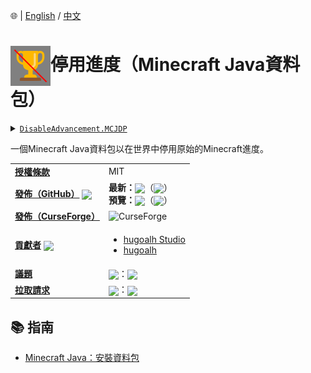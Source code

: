 🌐 | [English](./readme.md) / [中文](./readme-zhhant.md)

# <img align="center" src="./pack.svg" height="64px" />停用進度（Minecraft Java資料包）

<details>
  <summary><a href="https://github.com/hugoalh-studio/disable-advancement-mcjdp"><code>DisableAdvancement.MCJDP</code></a></summary>
  <img align="center" alt="GitHub語言總數" src="https://img.shields.io/github/languages/count/hugoalh-studio/disable-advancement-mcjdp?label=%E8%AA%9E%E8%A8%80%E7%B8%BD%E6%95%B8&logo=github&logoColor=ffffff&style=flat-square" />
  <img align="center" alt="GitHub熱門語言" src="https://img.shields.io/github/languages/top/hugoalh-studio/disable-advancement-mcjdp?logo=github&logoColor=ffffff&style=flat-square" />
  <img align="center" alt="GitHub儲存庫大小" src="https://img.shields.io/github/repo-size/hugoalh-studio/disable-advancement-mcjdp?label=%E5%84%B2%E5%AD%98%E5%BA%AB%E5%A4%A7%E5%B0%8F&logo=github&logoColor=ffffff&style=flat-square" />
  <img align="center" alt="GitHub代碼大小" src="https://img.shields.io/github/languages/code-size/hugoalh-studio/disable-advancement-mcjdp?label=%E4%BB%A3%E7%A2%BC%E5%A4%A7%E5%B0%8F&logo=github&logoColor=ffffff&style=flat-square" />
  <img align="center" alt="GitHub觀察者" src="https://img.shields.io/github/watchers/hugoalh-studio/disable-advancement-mcjdp?label=%E8%A7%80%E5%AF%9F%E8%80%85&logo=github&logoColor=ffffff&style=flat-square" />
  <img align="center" alt="GitHub星" src="https://img.shields.io/github/stars/hugoalh-studio/disable-advancement-mcjdp?label=%E6%98%9F&logo=github&logoColor=ffffff&style=flat-square" />
  <img align="center" alt="GitHub分支" src="https://img.shields.io/github/forks/hugoalh-studio/disable-advancement-mcjdp?label=%E5%88%86%E6%94%AF&logo=github&logoColor=ffffff&style=flat-square" />
</details>

一個Minecraft Java資料包以在世界中停用原始的Minecraft進度。

<table>
  <tr>
    <td><a href="./license-zhhant.md"><b>授權條款</b></a></td>
    <td>MIT</td>
  </tr>
  <tr>
    <td><a href="https://github.com/hugoalh-studio/disable-advancement-mcjdp/releases"><b>發佈（GitHub）</b></a> <img align="center" src="https://img.shields.io/github/downloads/hugoalh-studio/disable-advancement-mcjdp/total?label=%20&style=flat-square" /></td>
    <td>
      <b>最新：</b><img align="center" src="https://img.shields.io/github/release/hugoalh-studio/disable-advancement-mcjdp?sort=semver&label=%20&style=flat-square" />（<img align="center" src="https://img.shields.io/github/release-date/hugoalh-studio/disable-advancement-mcjdp?label=%20&style=flat-square" />）<br />
      <b>預覽：</b><img align="center" src="https://img.shields.io/github/release/hugoalh-studio/disable-advancement-mcjdp?include_prereleases&sort=semver&label=%20&style=flat-square" />（<img align="center" src="https://img.shields.io/github/release-date-pre/hugoalh-studio/disable-advancement-mcjdp?label=%20&style=flat-square" />）
    </td>
  </tr>
  <tr>
    <td><a href="https://www.curseforge.com/minecraft/customization/disable-advancement"><b>發佈（CurseForge）</b></a></td>
    <td><img align="center" alt="CurseForge" src="https://img.shields.io/static/v1?style=flat-square&logo=curseforge&label=curseforge&message=%20&color=orange" /></td>
  </tr>
  <tr>
    <td><a href="https://github.com/hugoalh-studio/disable-advancement-mcjdp/graphs/contributors"><b>貢獻者</b></a> <img align="center" src="https://img.shields.io/github/contributors/hugoalh-studio/disable-advancement-mcjdp?label=%20&style=flat-square" /></td>
    <td><ul>
        <li><a href="https://github.com/hugoalh-studio">hugoalh Studio</a></li>
        <li><a href="https://github.com/hugoalh">hugoalh</a></li>
    </ul></td>
  </tr>
  <tr>
    <td><a href="https://github.com/hugoalh-studio/disable-advancement-mcjdp/issues?q=is%3Aissue"><b>議題</b></a></td>
    <td><img align="center" src="https://img.shields.io/github/issues-raw/hugoalh-studio/disable-advancement-mcjdp?label=%20&style=flat-square" />：<img align="center" src="https://img.shields.io/github/issues-closed-raw/hugoalh-studio/disable-advancement-mcjdp?label=%20&style=flat-square" /></td>
  </tr>
  <tr>
    <td><a href="https://github.com/hugoalh-studio/disable-advancement-mcjdp/pulls?q=is%3Apr"><b>拉取請求</b></a></td>
    <td><img align="center" src="https://img.shields.io/github/issues-pr-raw/hugoalh-studio/disable-advancement-mcjdp?label=%20&style=flat-square" />：<img align="center" src="https://img.shields.io/github/issues-pr-closed-raw/hugoalh-studio/disable-advancement-mcjdp?label=%20&style=flat-square" /></td>
  </tr>
</table>

## 📚 指南

- [Minecraft Java：安裝資料包](https://minecraft-zh.gamepedia.com/%E6%95%99%E7%A8%8B/%E5%AE%89%E8%A3%85%E6%95%B0%E6%8D%AE%E5%8C%85?variant=zh-tw)
